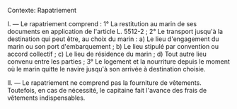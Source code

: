 Contexte: Rapatriement

I. — Le rapatriement comprend : 1° La restitution au marin de ses documents en application de l'article L. 5512-2 ; 2° Le transport jusqu'à la destination qui peut être, au choix du marin : a) Le lieu d'engagement du marin ou son port d'embarquement ; b) Le lieu stipulé par convention ou accord collectif ; c) Le lieu de résidence du marin ; d) Tout autre lieu convenu entre les parties ; 3° Le logement et la nourriture depuis le moment où le marin quitte le navire jusqu'à son arrivée à destination choisie.

II. — Le rapatriement ne comprend pas la fourniture de vêtements. Toutefois, en cas de nécessité, le capitaine fait l'avance des frais de vêtements indispensables.